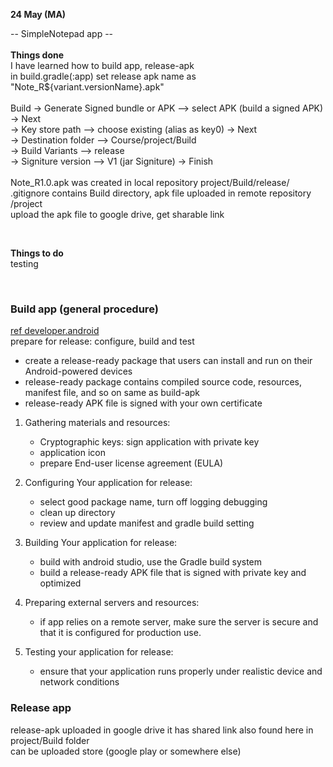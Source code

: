 **24 May (MA)**  

-- SimpleNotepad app --  
<br>
**Things done**  
I have learned how to build app, release-apk  
in build.gradle(:app) set release apk name as "Note_R${variant.versionName}.apk"  
<br>
Build -> Generate Signed bundle or APK --> select APK (build a signed APK) -> Next  
      -> Key store path --> choose existing (alias as key0) -> Next  
      -> Destination folder --> Course/project/Build  
      -> Build Variants --> release  
      -> Signiture version --> V1 (jar Signiture) -> Finish  
<br>
Note_R1.0.apk was created in local repository project/Build/release/    
.gitignore contains Build directory, apk file uploaded in remote repository /project  
upload the apk file to google drive, get sharable link  

<br>

**Things to do**  
testing  

<br>

### Build app (general procedure)  
[ref developer.android](https://developer.android.com/studio/publish/preparing)  
prepare for release: configure, build and test
  - create a release-ready package that users can install and run on their Android-powered devices
  - release-ready package contains compiled source code, resources, manifest file, and so on same as build-apk
  - release-ready APK file is signed with your own certificate  

1. Gathering materials and resources:  
   - Cryptographic keys: sign application with private key
   - application icon
   - prepare End-user license agreement (EULA)
    
2. Configuring Your application for release: 
   - select good package name, turn off logging debugging
   - clean up directory
   - review and update manifest and gradle build setting
    
3. Building Your application for release:   
   - build with android studio, use the Gradle build system
   - build a release-ready APK file that is signed with private key and optimized
    
4. Preparing external servers and resources: 
   - if app relies on a remote server, make sure the server is secure and that it is configured for production use.
    
5. Testing your application for release:
   - ensure that your application runs properly under realistic device and network conditions 
 

### Release app
release-apk uploaded in google drive it has shared link
also found here in project/Build folder  
can be uploaded store (google play or somewhere else)
